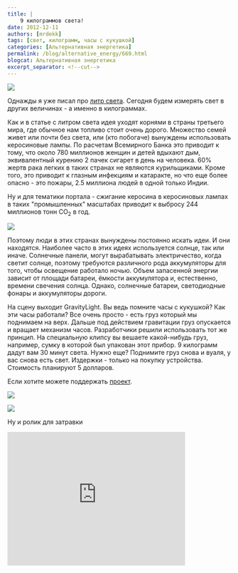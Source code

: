 ```yaml
---
title: |
    9 килограммов света!
date: 2012-12-11
authors: [mrdekk]
tags: [свет, килограмм, часы с кукушкой]
categories: [Альтернативная энергетика]
permalink: /blog/alternative_energy/669.html
blogcat: Альтернативная энергетика
excerpt_separator: <!--cut-->
---
```



![](http://itw66.ru/uploads/images/00/00/01/2012/12/11/6e42c5.jpg)


Однажды я уже писал про [литр света](http://itw66.ru/blog/alternative_energy/612.html). Сегодня будем измерять свет в других величинах - а именно в килограммах.


<!--cut-->


Как и в статье с литром света идея уходят корнями в страны третьего мира, где обычное нам топливо стоит очень дорого. Множество семей живет или почти без света, или (кто побогаче) вынуждены использовать керосиновые лампы. По расчетам Всемирного Банка это приводит к тому, что около 780 миллионов женщин и детей вдыхают дым, эквивалентный курению 2 пачек сигарет в день на человека. 60% жертв рака легких в таких странах не являются курильщиками. Кроме того, это приводит к глазным инфекциям и катаракте, но что еще более опасно - это пожары, 2.5 миллиона людей в одной только Индии. 

Ну и для тематики портала - сжигание керосина в керосиновых лампах в таких "промышленных" масштабах приводит к выбросу 244 миллионов тонн CO<sub>2</sub> в год. 


![](http://itw66.ru/uploads/images/00/00/01/2012/12/11/43c9bc.jpg)


Поэтому люди в этих странах вынуждены постоянно искать идеи. И они находятся. Наиболее часто в этих идеях используется солнце, так или иначе. Солнечные панели, могут вырабатывать электричество, когда светит солнце, поэтому требуются различного рода аккумуляторы для того, чтобы освещение работало ночью. Объем запасенной энергии зависит от площади батареи, ёмкости аккумулятора и, естественно, времени свечения солнца. Однако, солнечные батареи, светодиодные фонары и аккумуляторы дороги.

На сцену выходит GravityLight. Вы ведь помните часы с кукушкой? Как эти часы работали? Все очень просто - есть груз который мы поднимаем на верх. Дальше под действием гравитации груз опускается и вращает механизм часов. Разработчики решили использовать тот же принцип. На специальную клипсу вы вешаете какой-нибудь груз, например, сумку в которой был упакован этот прибор. 9 килограмм дадут вам 30 минут света. Нужно еще? Поднимите груз снова и вуаля, у вас снова есть свет. Издержки - только на покупку устройства. Стоимость планируют 5 долларов. 

Если хотите можете поддержать [проект](http://www.indiegogo.com/projects/282006).


![](http://itw66.ru/uploads/images/00/00/01/2012/12/11/db3d2a.jpg)


![](http://itw66.ru/uploads/images/00/00/01/2012/12/11/f4ec41.jpg)


Ну и ролик для затравки

<iframe src="http://player.vimeo.com/video/53588182" width="400" height="300" frameborder="0" webkitAllowFullScreen mozallowfullscreen allowFullScreen></iframe>
